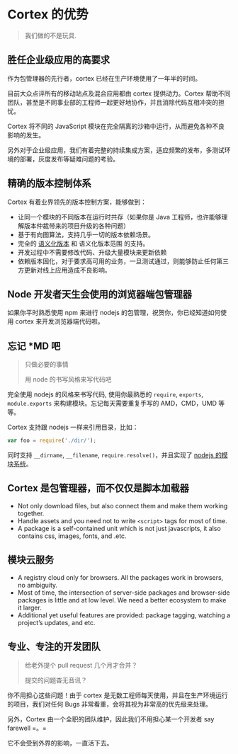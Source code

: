 # Cortex 的优势

> 我们做的不是玩具.

## 胜任企业级应用的高要求

作为包管理器的先行者，cortex 已经在生产环境使用了一年半的时间。

目前大众点评所有的移动站点及混合应用都由 cortex 提供动力。Cortex 帮助不同团队，甚至是不同事业部的工程师一起更好地协作，并且消除代码互相冲突的担忧。

Cortex 将不同的 JavaScript 模块在完全隔离的沙箱中运行，从而避免各种不良影响的发生。

另外对于企业级应用，我们有着完整的持续集成方案，适应频繁的发布，多测试环境的部署，灰度发布等疑难问题的考验。

## 精确的版本控制体系

Cortex 有着业界领先的版本控制方案，能够做到：

- 让同一个模块的不同版本在运行时共存（如果你是 Java 工程师，也许能够理解版本仲裁带来的项目升级的各种问题）
- 基于有向图算法，支持几乎一切的版本依赖场景。
- 完全的 [语义化版本](http://semver.org/lang/zh-CN/) 和 语义化版本范围 的支持。
- 开发过程中不需要修改代码、升级大量模块来更新依赖
- 依赖版本固化，对于要求高可用的业务，一旦测试通过，则能够防止任何第三方更新对线上应用造成不良影响。

## Node 开发者天生会使用的浏览器端包管理器

如果你平时熟悉使用 npm 来进行 nodejs 的包管理，祝贺你，你已经知道如何使用 cortex 来开发浏览器端代码啦。

## 忘记 *MD 吧

> 只做必要的事情
>
> 用 node 的书写风格来写代码吧

完全使用 nodejs 的风格来书写代码, 使用你最熟悉的 `require`, `exports`, `module.exports` 来构建模块。忘记每天需要重复手写的 AMD，CMD，UMD 等等。

Cortex 支持跟 nodejs 一样来引用目录，比如：

```js
var foo = require('./dir/');
```

同时支持 `__dirname`, `__filename`, `require.resolve()`，并且实现了 [nodejs 的模块系统](http://nodejs.org/api/modules.html)。

## Cortex 是包管理器，而不仅仅是脚本加载器

- Not only download files, but also connect them and make them working together.
- Handle assets and you need not to write `<script>` tags for most of time.
- A package is a self-contained unit which is not just javascripts, it also contains css, images, fonts, and .etc.

## 模块云服务

* A registry cloud only for browsers. All the packages work in browsers, no ambiguity.
* Most of time, the intersection of server-side packages and browser-side packages is little and at low level. We need a better ecosystem to make it larger.
* Additional yet useful features are provided: package tagging, watching a project’s updates, and etc.

## 专业、专注的开发团队

> 给老外提个 pull request 几个月才合并？
>
> 提交的问题杳无音讯？

你不用担心这些问题！由于 cortex 是无数工程师每天使用，并且在生产环境运行的项目，我们对任何 Bugs 非常看重，会将其视为非常高的优先级来处理。

另外，Cortex 由一个全职的团队维护，因此我们不用担心某一个开发者 say farewell =。=

它不会受到外界的影响，一直活下去。

